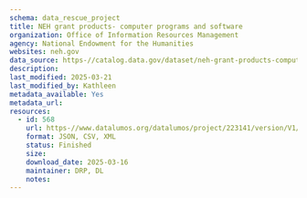 ```yaml
---
schema: data_rescue_project 
title: NEH grant products- computer programs and software
organization: Office of Information Resources Management
agency: National Endowment for the Humanities
websites: neh.gov
data_source: https-//catalog.data.gov/dataset/neh-grant-products-computer-programs-and-software
description: 
last_modified: 2025-03-21
last_modified_by: Kathleen
metadata_available: Yes
metadata_url: 
resources:
  - id: 568
    url: https-//www.datalumos.org/datalumos/project/223141/version/V1/view
    format: JSON, CSV, XML
    status: Finished
    size: 
    download_date: 2025-03-16
    maintainer: DRP, DL
    notes: 
---
```

